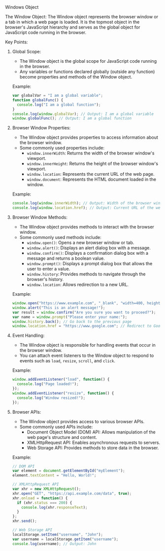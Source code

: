 Windows Object


The Window Object:
The Window object represents the browser window or a tab in which a web page is loaded. It is the topmost object in the browser's JavaScript hierarchy and serves as the global object for JavaScript code running in the browser.

Key Points:
1. Global Scope:
   - The Window object is the global scope for JavaScript code running in the browser.
   - Any variables or functions declared globally (outside any function) become properties and methods of the Window object.

   Example:
   ```javascript
   var globalVar = "I am a global variable";
   function globalFunc() {
     console.log("I am a global function");
   }
   console.log(window.globalVar); // Output: I am a global variable
   window.globalFunc(); // Output: I am a global function
   ```

2. Browser Window Properties:
   - The Window object provides properties to access information about the browser window.
   - Some commonly used properties include:
     - `window.innerWidth`: Returns the width of the browser window's viewport.
     - `window.innerHeight`: Returns the height of the browser window's viewport.
     - `window.location`: Represents the current URL of the web page.
     - `window.document`: Represents the HTML document loaded in the window.

   Example:
   ```javascript
   console.log(window.innerWidth); // Output: Width of the browser window
   console.log(window.location.href); // Output: Current URL of the web page
   ```

3. Browser Window Methods:
   - The Window object provides methods to interact with the browser window.
   - Some commonly used methods include:
     - `window.open()`: Opens a new browser window or tab.
     - `window.alert()`: Displays an alert dialog box with a message.
     - `window.confirm()`: Displays a confirmation dialog box with a message and returns a boolean value.
     - `window.prompt()`: Displays a prompt dialog box that allows the user to enter a value.
     - `window.history`: Provides methods to navigate through the browser's history.
     - `window.location`: Allows redirection to a new URL.

   Example:
   ```javascript
   window.open("https://www.example.com", "_blank", "width=400, height=300");
   window.alert("This is an alert message!");
   var result = window.confirm("Are you sure you want to proceed?");
   var name = window.prompt("Please enter your name:");
   window.history.back(); // Go back to the previous page
   window.location.href = "https://www.google.com"; // Redirect to Google
   ```

4. Event Handling:
   - The Window object is responsible for handling events that occur in the browser window.
   - You can attach event listeners to the Window object to respond to events such as `load`, `resize`, `scroll`, and `click`.

   Example:
   ```javascript
   window.addEventListener("load", function() {
     console.log("Page loaded!");
   });
   window.addEventListener("resize", function() {
     console.log("Window resized!");
   });
   ```

5. Browser APIs:
   - The Window object provides access to various browser APIs.
   - Some commonly used APIs include:
     - Document Object Model (DOM) API: Allows manipulation of the web page's structure and content.
     - XMLHttpRequest API: Enables asynchronous requests to servers.
     - Web Storage API: Provides methods to store data in the browser.

   Example:
   ```javascript
   // DOM API
   var element = document.getElementById("myElement");
   element.textContent = "Hello, World!";

   // XMLHttpRequest API
   var xhr = new XMLHttpRequest();
   xhr.open("GET", "https://api.example.com/data", true);
   xhr.onload = function() {
     if (xhr.status === 200) {
       console.log(xhr.responseText);
     }
   };
   xhr.send();

   // Web Storage API
   localStorage.setItem("username", "John");
   var username = localStorage.getItem("username");
   console.log(username); // Output: John
   ```

